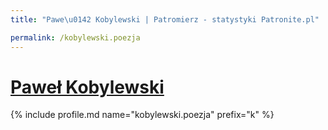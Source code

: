 ```yaml
---
title: "Pawe\u0142 Kobylewski | Patromierz - statystyki Patronite.pl"

permalink: /kobylewski.poezja
---
```


# [Paweł Kobylewski](https://patronite.pl/kobylewski.poezja)

{% include profile.md name="kobylewski.poezja" prefix="k" %}
